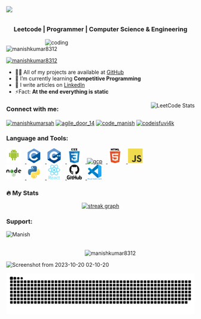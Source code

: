 <h1 align="center"></h1>
<h1 align="center"><p align="left">
 <a href="https://git.io/typing-svg" target="_blank">
    <img src="https://readme-typing-svg.herokuapp.com?size=30&color=1A9AF7&lines=;Welcome+to+GitHub+Profile;Myself+Manish+Kumar+Sah;I'm+a+Programmer;I+Love+to+Solve+Problems;Code+Math+Coffee+=+Heaven;">
  </a> 
<h3 align="center">  Leetcode | Programmer | Computer Science & Engineering</h3>
</p> 
</h1>
<img align="right" alt = "coding" width="400" src = "https://assets.leetcode.com/users/images/af6d021c-7f2b-461b-a82a-ba4cc0cb719e_1734759717.280324.gif">

<p align="left"> <img src="https://komarev.com/ghpvc/?username=manishkumar8312&label=Profile%20views&color=0e75b6&style=flat" alt="manishkumar8312" /> </p>

<p align="left"> <a href="https://github.com/ryo-ma/github-profile-trophy"><img src="https://github-profile-trophy.vercel.app/?username=manishkumar8312" alt="manishkumar8312" /></a> </p>

- 👨‍💻 All of my projects are available at [GitHub](https://github.com/manishkumar8312)
- 🏅 I’m currently learning **Competitive Programming**
- 📝 I write articles on [LinkedIn](https://www.linkedin.com/in/manish8312/)
- ⚡Fact: **At the end everything is static**
<a href="https://leetcode.com/u/manish_code_fun/" target="_blank">
    <img align="right" src="https://leetcard.jacoblin.cool/manish_code_fun?hide=ranking&border=0&radius=21" alt="LeetCode Stats">
</a>

<h3 align="left">Connect with me:</h3>
<p align="left">
<a href="https://www.linkedin.com/in/manish8312/" target="blank"><img align="center" src="https://raw.githubusercontent.com/rahuldkjain/github-profile-readme-generator/master/src/images/icons/Social/linked-in-alt.svg" alt="manishkumarsah" height="30" width="40" /></a>
<a href="https://www.codechef.com/users/agile_door_14" target="blank"><img align="center" src="https://cdn.jsdelivr.net/npm/simple-icons@3.1.0/icons/codechef.svg" alt="agile_door_14" height="30" width="40" /></a>
<a href="https://www.leetcode.com/code_manish" target="blank"><img align="center" src="https://raw.githubusercontent.com/rahuldkjain/github-profile-readme-generator/master/src/images/icons/Social/leet-code.svg" alt="code_manish" height="30" width="40" /></a>
<a href="https://auth.geeksforgeeks.org/user/codeisfuvi4k" target="blank"><img align="center" src="https://raw.githubusercontent.com/rahuldkjain/github-profile-readme-generator/master/src/images/icons/Social/geeks-for-geeks.svg" alt="codeisfuvi4k" height="30" width="40" /></a>
</p>
<h3> Language and Tools: </h3>
<p align="left"> 
  <a href="https://developer.android.com" target="_blank" rel="noreferrer"> 
    <img src="https://raw.githubusercontent.com/devicons/devicon/master/icons/android/android-original-wordmark.svg" alt="android" width="40" height="40" style="margin-right: 10px;"/> 
  </a> 
  <a href="https://www.cprogramming.com/" target="_blank" rel="noreferrer"> 
    <img src="https://raw.githubusercontent.com/devicons/devicon/master/icons/c/c-original.svg" alt="c" width="40" height="40" style="margin-right: 10px;"/> 
  </a> 
  <a href="https://www.w3schools.com/cpp/" target="_blank" rel="noreferrer"> 
    <img src="https://raw.githubusercontent.com/devicons/devicon/master/icons/cplusplus/cplusplus-original.svg" alt="cplusplus" width="40" height="40" style="margin-right: 10px;"/> 
  </a> 
  <a href="https://www.w3schools.com/css/" target="_blank" rel="noreferrer"> 
    <img src="https://raw.githubusercontent.com/devicons/devicon/master/icons/css3/css3-original-wordmark.svg" alt="css3" width="40" height="40" style="margin-right: 10px;"/> 
  </a> 
  <a href="https://cloud.google.com" target="_blank" rel="noreferrer"> 
    <img src="https://www.vectorlogo.zone/logos/google_cloud/google_cloud-icon.svg" alt="gcp" width="40" height="40" style="margin-right: 10px;"/> 
  </a> 
  <a href="https://www.w3.org/html/" target="_blank" rel="noreferrer"> 
    <img src="https://raw.githubusercontent.com/devicons/devicon/master/icons/html5/html5-original-wordmark.svg" alt="html5" width="40" height="40" style="margin-right: 10px;"/> 
  </a> 
  <a href="https://developer.mozilla.org/en-US/docs/Web/JavaScript" target="_blank" rel="noreferrer"> 
    <img src="https://raw.githubusercontent.com/devicons/devicon/master/icons/javascript/javascript-original.svg" alt="javascript" width="40" height="40" style="margin-right: 10px;"/> 
  </a> 
  <br>
  <a href="https://nodejs.org" target="_blank" rel="noreferrer"> 
    <img src="https://raw.githubusercontent.com/devicons/devicon/master/icons/nodejs/nodejs-original-wordmark.svg" alt="nodejs" width="40" height="40" style="margin-right: 10px;"/> 
  </a> 
  <a href="https://www.python.org" target="_blank" rel="noreferrer"> 
    <img src="https://raw.githubusercontent.com/devicons/devicon/master/icons/python/python-original.svg" alt="python" width="40" height="40" style="margin-right: 10px;"/> 
  </a> 
  <a href="https://reactjs.org/" target="_blank" rel="noreferrer"> 
    <img src="https://raw.githubusercontent.com/devicons/devicon/master/icons/react/react-original-wordmark.svg" alt="react" width="40" height="40" style="margin-right: 10px;"/> 
  </a>
  <a href="https://github.com/" target="_blank" rel="noreferrer"> 
    <img src="https://raw.githubusercontent.com/devicons/devicon/master/icons/github/github-original-wordmark.svg" alt="github" width="40" height="40" style="margin-right: 10px;"/> 
  </a>
  <a href="https://code.visualstudio.com/" target="_blank" rel="noreferrer"> 
    <img src="https://raw.githubusercontent.com/devicons/devicon/master/icons/vscode/vscode-original-wordmark.svg" alt="vscode" width="40" height="40" style="margin-right: 10px;"/> 
  </a>
</p>

<h3 align="left">🔥 My Stats</h3>
<div align="center">
  <a href="https://github.com/manishkumar8312">
    <img src="https://streak-stats.demolab.com?user=manishkumar8312&locale=en&mode=daily&theme=dark&hide_border=true&border_radius=5&order=3" height="220" alt="streak graph" onerror="this.onerror=null; this.src='https://raw.githubusercontent.com/manishkumar8312/manishkumar8312/main/streak.png';"/>
  </a>
</div>


<h3 align="left">Support:</h3>
<p><a href="https://ko-fi.com/Manish"> <img align="left" src="https://cdn.ko-fi.com/cdn/kofi3.png?v=3" height="50" width="210" alt="Manish" /></a></p><br><br>

<p><img align="center" src="https://github-readme-stats.vercel.app/api/top-langs?username=manishkumar8312&show_icons=true&locale=en&layout=compact" alt="manishkumar8312" /></p>
<p>

 ![Screenshot from 2023-10-20 02-10-20](https://github.com/yashsiwach/yashsiwach/assets/112823140/1fe0731d-0d2b-4697-8134-c29c8494f381)
</p>
<picture>
  <source media="(prefers-color-scheme: dark)" srcset="https://github.com/TuShArBhArDwA/TuShArBhArDwA/blob/output/github-contribution-grid-snake.svg">
  <source media="(prefers-color-scheme: light)" srcset="https://github.com/TuShArBhArDwA/TuShArBhArDwA/blob/output/github-contribution-grid-snake-dark.svg">
  <img alt="github-snake" src="https://github.com/TuShArBhArDwA/TuShArBhArDwA/blob/output/github-contribution-grid-snake-dark.svg">
</picture>
</div>

